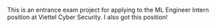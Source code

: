 This is an entrance exam project for applying to the ML Engineer Intern position at Viettel Cyber Security. I also got this position!







